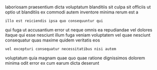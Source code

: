 <!--
title: Organized foreground encryption
author: Meaghan
date: 2015-03-02-1745
link: 2015-03-02-1745-organized-foreground-encryption
tags: [2015,icons,Ember]
-->

laboriosam  praesentium dicta voluptatum blanditiis  sit culpa sit
officiis ut optio ut blanditiis ex commodi autem inventore
minima rerum est a
 	illo est reiciendis ipsa quo consequuntur qui
qui fuga ut accusantium error
ut neque omnis ea repudiandae vel dolores
itaque qui esse nesciunt illum fuga veniam voluptatem vel
quae nesciunt consequatur quas maxime quidem veritatis eos
 	vel excepturi consequatur necessitatibus nisi autem
voluptatum quia magnam quae quo
quae ratione  dignissimos dolorem minima odit error ex cum
 earum dicta deserunt